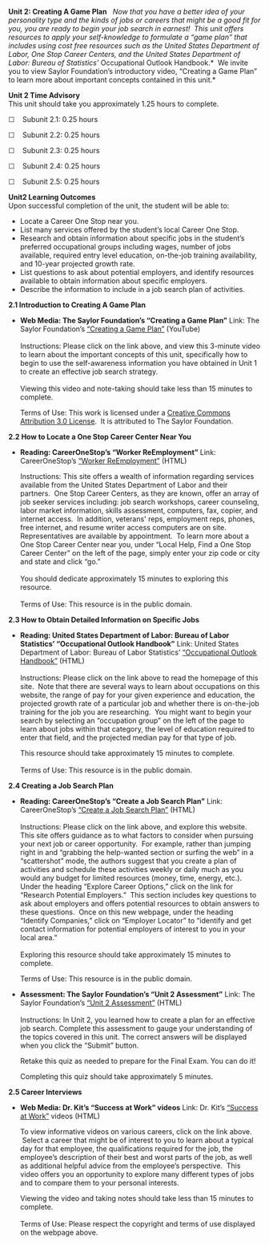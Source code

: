 **Unit 2: Creating A Game Plan** <span id="2"></span> 
*Now that you have a better idea of your personality type and the kinds
of jobs or careers that might be a good fit for you, you are ready to
begin your job search in earnest!  This unit offers resources to apply
your self-knowledge to formulate a “game plan” that includes using cost
free resources such as the United States Department of Labor, One Stop
Career Centers, and the United States Department of Labor: Bureau of
Statistics’* Occupational Outlook Handbook.*  We invite you to view
Saylor Foundation’s introductory video, “Creating a Game Plan” to learn
more about important concepts contained in this unit.*

**Unit 2 Time Advisory**  
This unit should take you approximately 1.25 hours to complete.  
  
 ☐    Subunit 2.1: 0.25 hours  
  
 ☐    Subunit 2.2: 0.25 hours  
  
 ☐    Subunit 2.3: 0.25 hours  
  
 ☐    Subunit 2.4: 0.25 hours  
  
 ☐    Subunit 2.5: 0.25 hours

**Unit2 Learning Outcomes**  
Upon successful completion of the unit, the student will be able to:  
-   Locate a Career One Stop near you.
-   List many services offered by the student’s local Career One Stop.
-   Research and obtain information about specific jobs in the student’s
    preferred occupational groups including wages, number of jobs
    available, required entry level education, on-the-job training
    availability, and 10-year projected growth rate.
-   List questions to ask about potential employers, and identify
    resources available to obtain information about specific employers.
-   Describe the information to include in a job search plan of
    activities.

**2.1 Introduction to Creating A Game Plan** <span id="2.1"></span> 
-   **Web Media: The Saylor Foundation’s “Creating a Game Plan”**
    Link: The Saylor Foundation’s [“Creating a Game
    Plan”](http://www.youtube.com/watch?v=OwtUwJ-uWCg) (YouTube)  
        
     Instructions: Please click on the link above, and view this
    3-minute video to learn about the important concepts of this unit,
    specifically how to begin to use the self-awareness information you
    have obtained in Unit 1 to create an effective job search
    strategy.  
        
     Viewing this video and note-taking should take less than 15 minutes
    to complete.  
      
     Terms of Use: This work is licensed under a [Creative Commons
    Attribution 3.0
    License](http://creativecommons.org/licenses/by/3.0/).  It is
    attributed to The Saylor Foundation.

**2.2 How to Locate a One Stop Career Center Near You** <span
id="2.2"></span> 
-   **Reading: CareerOneStop’s “Worker ReEmployment”**
    Link: CareerOneStop’s [“Worker
    ReEmployment”](http://www.careeronestop.org/ReEmployment/) (HTML)  
      
     Instructions: This site offers a wealth of information regarding
    services available from the United States Department of Labor and
    their partners.  One Stop Career Centers, as they are known, offer
    an array of job seeker services including: job search workshops,
    career counseling, labor market information, skills assessment,
    computers, fax, copier, and internet access.  In addition, veterans'
    reps, employment reps, phones, free internet, and resume writer
    access computers are on site.  Representatives are available by
    appointment.  To learn more about a One Stop Career Center near you,
    under “Local Help, Find a One Stop Career Center” on the left of the
    page, simply enter your zip code or city and state and click “go.”  
        
     You should dedicate approximately 15 minutes to exploring this
    resource.  
        
     <span id=":s" dir="ltr">Terms of Use: This resource is in the
    public domain.</span>

**2.3 How to Obtain Detailed Information on Specific Jobs** <span
id="2.3"></span> 
-   **Reading: United States Department of Labor: Bureau of Labor
    Statistics’ “Occupational Outlook Handbook”**
    Link: United States Department of Labor: Bureau of Labor Statistics’
    [“Occupational Outlook Handbook”](http://www.bls.gov/ooh/) (HTML)  
        
     Instructions: Please click on the link above to read the homepage
    of this site.  Note that there are several ways to learn about
    occupations on this website, the range of pay for your given
    experience and education, the projected growth rate of a particular
    job and whether there is on-the-job training for the job you are
    researching.  You might want to begin your search by selecting an
    “occupation group” on the left of the page to learn about jobs
    within that category, the level of education required to enter that
    field, and the projected median pay for that type of job.  
      
     This resource should take approximately 15 minutes to complete.  
        
     Terms of Use: This resource is in the public domain.

**2.4 Creating a Job Search Plan** <span id="2.4"></span> 
-   **Reading: CareerOneStop’s “Create a Job Search Plan”**
    Link: CareerOneStop’s [“Create a Job Search
    Plan”](http://www.careeronestop.org/JobSearch/PlanYourJobSearch/create-a-job-search-plan.aspx) (HTML)  
        
     Instructions: Please click on the link above, and explore this
    website.  This site offers guidance as to what factors to consider
    when pursuing your next job or career opportunity.  For example,
    rather than jumping right in and “grabbing the help-wanted section
    or surfing the web” in a “scattershot” mode, the authors suggest
    that you create a plan of activities and schedule these activities
    weekly or daily much as you would any budget for limited resources
    (money, time, energy, etc.).  Under the heading “Explore Career
    Options,” click on the link for “Research Potential Employers.” 
    This section includes key questions to ask about employers and
    offers potential resources to obtain answers to these questions. 
    Once on this new webpage, under the heading “Identify Companies,”
    click on “Employer Locator” to “identify and get contact information
    for potential employers of interest to you in your local area.”    
        
     Exploring this resource should take approximately 15 minutes to
    complete.  
      
     Terms of Use: This resource is in the public domain.

-   **Assessment: The Saylor Foundation’s “Unit 2 Assessment”**
    Link: The Saylor Foundation’s [“Unit 2
    Assessment”](http://school.saylor.org/mod/quiz/view.php?id=1512) (HTML)  
        
     Instructions: In Unit 2, you learned how to create a plan for an
    effective job search. Complete this assessment to gauge your
    understanding of the topics covered in this unit. The correct
    answers will be displayed when you click the “Submit” button.   
      
     Retake this quiz as needed to prepare for the Final Exam. You can
    do it!   
      
     Completing this quiz should take approximately 5 minutes.

**2.5 Career Interviews** <span id="2.5"></span> 
-   **Web Media: Dr. Kit’s “Success at Work” videos**
    Link: Dr. Kit’s [“Success at
    Work”](http://www.drkit.org/success-at-work/work-videos/) videos
    (HTML)  
      
     To view informative videos on various careers, click on the link
    above.  Select a career that might be of interest to you to learn
    about a typical day for that employee, the qualifications required
    for the job, the employee’s description of their best and worst
    parts of the job, as well as additional helpful advice from the
    employee’s perspective.  This video offers you an opportunity to
    explore many different types of jobs and to compare them to your
    personal interests.  
      
     Viewing the video and taking notes should take less than 15 minutes
    to complete.  
        
     Terms of Use: Please respect the copyright and terms of use
    displayed on the webpage above.


